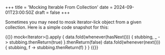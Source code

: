 +++
title = 'Mocking Iterable From Collection'
date = 2024-09-01T23:00:50Z
draft = false
+++

Sometimes you may need to mosk iterator-lick object from a given collection.
Here is a simple code snapshot for this:

<!--more-->

{{<highlight kotlin>}}
mock<Iterator<T>>().apply {
    data.fold(whenever(hasNext())) { stubbing, _ -> 
        stubbing.thenReturn(true)
    }.thenReturn(false)
    data.fold(whenever(next())) { stubbing, f -> 
        stubbing.thenReturn(f)
    }
}
{{</highlight>}}
